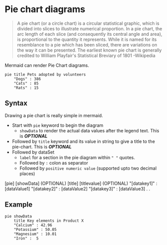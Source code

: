 # Pie chart diagrams

> A pie chart (or a circle chart) is a circular statistical graphic, which is divided into slices to illustrate numerical proportion. In a pie chart, the arc length of each slice (and consequently its central angle and area), is proportional to the quantity it represents. While it is named for its resemblance to a pie which has been sliced, there are variations on the way it can be presented. The earliest known pie chart is generally credited to William Playfair's Statistical Breviary of 1801
-Wikipedia

Mermaid can render Pie Chart diagrams.

```mermaid-example
pie title Pets adopted by volunteers
    "Dogs" : 386
    "Cats" : 85
    "Rats" : 15
```

## Syntax
Drawing a pie chart is really simple in mermaid.
- Start with `pie` keyword to begin the diagram
    - `showData` to render the actual data values after the legend text. This is ***OPTIONAL*** 
- Followed by `title` keyword and its value in string to give a title to the pie-chart. This is ***OPTIONAL***
- Followed by dataSet
    - `label` for a section in the pie diagram within `" "` quotes.
    - Followed by `:` colon as separator
    - Followed by `positive numeric value` (supported upto two decimal places)

[pie] [showData] (OPTIONAL)
     [title] [titlevalue]  (OPTIONAL)
      "[datakey1]" : [dataValue1]
      "[datakey2]" : [dataValue2]
      "[datakey3]" : [dataValue3]
      .
      .

## Example
```mermaid-example
pie showData
    title Key elements in Product X
    "Calcium" : 42.96
    "Potassium" : 50.05
    "Magnesium" : 10.01
    "Iron" :  5
```
